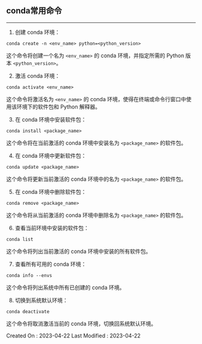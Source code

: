 ## conda常用命令

---

1. 创建 conda 环境：

```
conda create -n <env_name> python=<python_version>
```

这个命令将创建一个名为 `<env_name>` 的 conda 环境，并指定所需的 Python 版本 `<python_version>`。

2. 激活 conda 环境：

```
conda activate <env_name>
```

这个命令将激活名为 `<env_name>` 的 conda 环境，使得在终端或命令行窗口中使用该环境下的软件包和 Python 解释器。

3. 在 conda 环境中安装软件包：

```
conda install <package_name>
```

这个命令将在当前激活的 conda 环境中安装名为 `<package_name>` 的软件包。

4. 在 conda 环境中更新软件包：

```
conda update <package_name>
```

这个命令将更新当前激活的 conda 环境中的名为 `<package_name>` 的软件包。

5. 在 conda 环境中删除软件包：

```
conda remove <package_name>
```

这个命令将从当前激活的 conda 环境中删除名为 `<package_name>` 的软件包。

6. 查看当前环境中安装的软件包：

```
conda list
```

这个命令将列出当前激活的 conda 环境中安装的所有软件包。

7. 查看所有可用的 conda 环境：

```
conda info --envs
```

这个命令将列出系统中所有已创建的 conda 环境。

8. 切换到系统默认环境：

```
conda deactivate
```

这个命令将取消激活当前的 conda 环境，切换回系统默认环境。

Created On : 2023-04-22
Last Modified : 2023-04-22